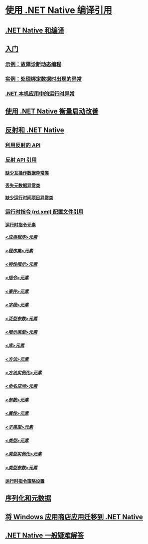 # [使用 .NET Native 编译引用](index.md)
## [.NET Native 和编译](net-native-and-compilation.md)
## [入门](getting-started-with-net-native.md)
### [示例：故障诊断动态编程](example-troubleshooting-dynamic-programming.md)
### [实例：处理绑定数据时出现的异常](example-handling-exceptions-when-binding-data.md)
### [.NET 本机应用中的运行时异常](runtime-exceptions-in-net-native-apps.md)
## [使用 .NET Native 衡量启动改善](measuring-startup-improvement-with-net-native.md)
## [反射和 .NET Native](reflection-and-net-native.md)
### [利用反射的 API](apis-that-rely-on-reflection.md)
### [反射 API 引用](net-native-reflection-api-reference.md)
#### [缺少互操作数据异常类](missinginteropdataexception-class-net-native.md)
#### [丢失元数据异常类](missingmetadataexception-class-net-native.md)
#### [缺少运行时间项目异常类](missingruntimeartifactexception-class-net-native.md)
### [运行时指令 (rd.xml) 配置文件引用](runtime-directives-rd-xml-configuration-file-reference.md)
#### [运行时指令元素](runtime-directive-elements.md)
##### [<应用程序>元素](application-element-net-native.md)
##### [<程序集>元素](assembly-element-net-native.md)
##### [<特性暗示>元素](attributeimplies-element-net-native.md)
##### [<指令>元素](directives-element-net-native.md)
##### [<事件>元素](event-element-net-native.md)
##### [<字段>元素](field-element-net-native.md)
##### [<泛型参数>元素](genericparameter-element-net-native.md)
##### [<暗示类型>元素](impliestype-element-net-native.md)
##### [<库>元素](library-element-net-native.md)
##### [<方法>元素](method-element-net-native.md)
##### [<方法实例化>元素](methodinstantiation-element-net-native.md)
##### [<命名空间>元素](namespace-element-net-native.md)
##### [<参数>元素](parameter-element-net-native.md)
##### [<属性>元素](property-element-net-native.md)
##### [<子类型>元素](subtypes-element-net-native.md)
##### [<类型>元素](type-element-net-native.md)
##### [<类型实例化>元素](typeinstantiation-element-net-native.md)
##### [<类型参数>元素](typeparameter-element-net-native.md)
#### [运行时指令策略设置](runtime-directive-policy-settings.md)
## [序列化和元数据](serialization-and-metadata.md)
## [将 Windows 应用商店应用迁移到 .NET Native](migrating-your-windows-store-app-to-net-native.md)
## [.NET Native 一般疑难解答](net-native-general-troubleshooting.md)
